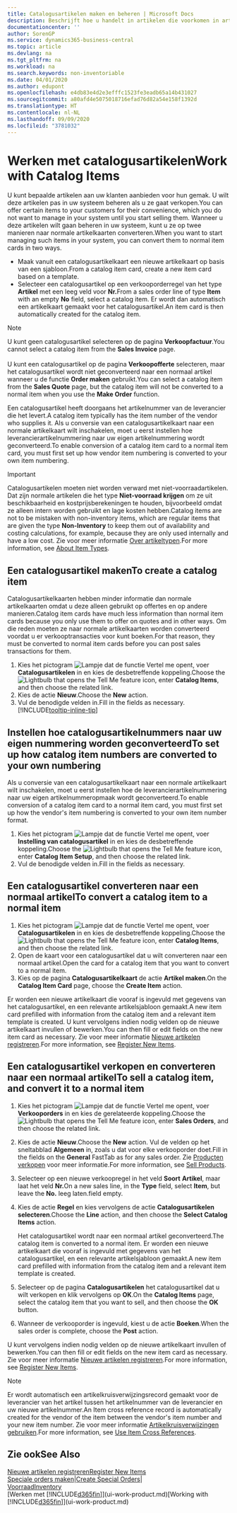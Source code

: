 ```yaml
---
title: Catalogusartikelen maken en beheren | Microsoft Docs
description: Beschrijft hoe u handelt in artikelen die voorkomen in artikellijsten van uw leveranciers, maar niet in uw eigen artikellijsten.
documentationcenter: ''
author: SorenGP
ms.service: dynamics365-business-central
ms.topic: article
ms.devlang: na
ms.tgt_pltfrm: na
ms.workload: na
ms.search.keywords: non-inventoriable
ms.date: 04/01/2020
ms.author: edupont
ms.openlocfilehash: e4db83e4d2e3efffc1523fe3eadb65a14b431027
ms.sourcegitcommit: a80afd4e5075018716efad76d82a54e158f1392d
ms.translationtype: HT
ms.contentlocale: nl-NL
ms.lasthandoff: 09/09/2020
ms.locfileid: "3781032"
---
```

# <a name="work-with-catalog-items"></a><span data-ttu-id="7ef85-103">Werken met catalogusartikelen</span><span class="sxs-lookup"><span data-stu-id="7ef85-103">Work with Catalog Items</span></span>
<span data-ttu-id="7ef85-104">U kunt bepaalde artikelen aan uw klanten aanbieden voor hun gemak. U wilt deze artikelen pas in uw systeem beheren als u ze gaat verkopen.</span><span class="sxs-lookup"><span data-stu-id="7ef85-104">You can offer certain items to your customers for their convenience, which you do not want to manage in your system until you start selling them.</span></span> <span data-ttu-id="7ef85-105">Wanneer u deze artikelen wilt gaan beheren in uw systeem, kunt u ze op twee manieren naar normale artikelkaarten converteren.</span><span class="sxs-lookup"><span data-stu-id="7ef85-105">When you want to start managing such items in your system, you can convert them to normal item cards in two ways.</span></span>

* <span data-ttu-id="7ef85-106">Maak vanuit een catalogusartikelkaart een nieuwe artikelkaart op basis van een sjabloon.</span><span class="sxs-lookup"><span data-stu-id="7ef85-106">From a catalog item card, create a new item card based on a template.</span></span>
* <span data-ttu-id="7ef85-107">Selecteer een catalogusartikel op een verkooporderregel van het type **Artikel** met een leeg veld voor **Nr.**</span><span class="sxs-lookup"><span data-stu-id="7ef85-107">From a sales order line of type **Item** with an empty **No** field, select a catalog item.</span></span> <span data-ttu-id="7ef85-108">Er wordt dan automatisch een artikelkaart gemaakt voor het catalogusartikel.</span><span class="sxs-lookup"><span data-stu-id="7ef85-108">An item card is then automatically created for the catalog item.</span></span>

> [!NOTE]  
> <span data-ttu-id="7ef85-109">U kunt geen catalogusartikel selecteren op de pagina **Verkoopfactuur**.</span><span class="sxs-lookup"><span data-stu-id="7ef85-109">You cannot select a catalog item from the **Sales Invoice** page.</span></span><br /><br />
> <span data-ttu-id="7ef85-110">U kunt een catalogusartikel op de pagina **Verkoopofferte** selecteren, maar het catalogusartikel wordt niet geconverteerd naar een normaal artikel wanneer u de functie **Order maken** gebruikt.</span><span class="sxs-lookup"><span data-stu-id="7ef85-110">You can select a catalog item from the **Sales Quote** page, but the catalog item will not be converted to a normal item when you use the **Make Order** function.</span></span>

<span data-ttu-id="7ef85-111">Een catalogusartikel heeft doorgaans het artikelnummer van de leverancier die het levert.</span><span class="sxs-lookup"><span data-stu-id="7ef85-111">A catalog item typically has the item number of the vendor who supplies it.</span></span> <span data-ttu-id="7ef85-112">Als u conversie van een catalogusartikelkaart naar een normale artikelkaart wilt inschakelen, moet u eerst instellen hoe leverancierartikelnummering naar uw eigen artikelnummering wordt geconverteerd.</span><span class="sxs-lookup"><span data-stu-id="7ef85-112">To enable conversion of a catalog item card to a normal item card, you must first set up how vendor item numbering is converted to your own item numbering.</span></span>   

> [!Important]
> <span data-ttu-id="7ef85-113">Catalogusartikelen moeten niet worden verward met niet-voorraadartikelen. Dat zijn normale artikelen die het type **Niet-voorraad krijgen** om ze uit beschikbaarheid en kostprijsberekeningen te houden, bijvoorbeeld omdat ze alleen intern worden gebruikt en lage kosten hebben.</span><span class="sxs-lookup"><span data-stu-id="7ef85-113">Catalog items are not to be mistaken with non-inventory items, which are regular items that are given the type **Non-Inventory** to keep them out of availability and costing calculations, for example, because they are only used internally and have a low cost.</span></span> <span data-ttu-id="7ef85-114">Zie voor meer informatie [Over artikeltypen](inventory-about-item-types.md).</span><span class="sxs-lookup"><span data-stu-id="7ef85-114">For more information, see [About Item Types](inventory-about-item-types.md).</span></span>

## <a name="to-create-a-catalog-item"></a><span data-ttu-id="7ef85-115">Een catalogusartikel maken</span><span class="sxs-lookup"><span data-stu-id="7ef85-115">To create a catalog item</span></span>
<span data-ttu-id="7ef85-116">Catalogusartikelkaarten hebben minder informatie dan normale artikelkaarten omdat u deze alleen gebruikt op offertes en op andere manieren.</span><span class="sxs-lookup"><span data-stu-id="7ef85-116">Catalog item cards have much less information than normal item cards because you only use them to offer on quotes and in other ways.</span></span> <span data-ttu-id="7ef85-117">Om die reden moeten ze naar normale artikelkaarten worden converteerd voordat u er verkooptransacties voor kunt boeken.</span><span class="sxs-lookup"><span data-stu-id="7ef85-117">For that reason, they must be converted to normal item cards before you can post sales transactions for them.</span></span>

1. <span data-ttu-id="7ef85-118">Kies het pictogram ![Lampje dat de functie Vertel me opent](media/ui-search/search_small.png "Vertel me wat u wilt doen"), voer **Catalogusartikelen** in en kies de desbetreffende koppeling.</span><span class="sxs-lookup"><span data-stu-id="7ef85-118">Choose the ![Lightbulb that opens the Tell Me feature](media/ui-search/search_small.png "Tell me what you want to do") icon, enter **Catalog Items**, and then choose the related link.</span></span>
2. <span data-ttu-id="7ef85-119">Kies de actie **Nieuw**.</span><span class="sxs-lookup"><span data-stu-id="7ef85-119">Choose the **New** action.</span></span>
3. <span data-ttu-id="7ef85-120">Vul de benodigde velden in.</span><span class="sxs-lookup"><span data-stu-id="7ef85-120">Fill in the fields as necessary.</span></span> [!INCLUDE[tooltip-inline-tip](includes/tooltip-inline-tip_md.md)]

## <a name="to-set-up-how-catalog-item-numbers-are-converted-to-your-own-numbering"></a><span data-ttu-id="7ef85-121">Instellen hoe catalogusartikelnummers naar uw eigen nummering worden geconverteerd</span><span class="sxs-lookup"><span data-stu-id="7ef85-121">To set up how catalog item numbers are converted to your own numbering</span></span>
<span data-ttu-id="7ef85-122">Als u conversie van een catalogusartikelkaart naar een normale artikelkaart wilt inschakelen, moet u eerst instellen hoe de leverancierartikelnummering naar uw eigen artikelnummeropmaak wordt geconverteerd.</span><span class="sxs-lookup"><span data-stu-id="7ef85-122">To enable conversion of a catalog item card to a normal item card, you must first set up how the vendor's item numbering is converted to your own item number format.</span></span>

1. <span data-ttu-id="7ef85-123">Kies het pictogram ![Lampje dat de functie Vertel me opent](media/ui-search/search_small.png "Vertel me wat u wilt doen"), voer **Instelling van catalogusartikel** in en kies de desbetreffende koppeling.</span><span class="sxs-lookup"><span data-stu-id="7ef85-123">Choose the ![Lightbulb that opens the Tell Me feature](media/ui-search/search_small.png "Tell me what you want to do") icon, enter **Catalog Item Setup**, and then choose the related link.</span></span>
2. <span data-ttu-id="7ef85-124">Vul de benodigde velden in.</span><span class="sxs-lookup"><span data-stu-id="7ef85-124">Fill in the fields as necessary.</span></span>

## <a name="to-convert-a-catalog-item-to-a-normal-item"></a><span data-ttu-id="7ef85-125">Een catalogusartikel converteren naar een normaal artikel</span><span class="sxs-lookup"><span data-stu-id="7ef85-125">To convert a catalog item to a normal item</span></span>
1. <span data-ttu-id="7ef85-126">Kies het pictogram ![Lampje dat de functie Vertel me opent](media/ui-search/search_small.png "Vertel me wat u wilt doen"), voer **Catalogusartikelen** in en kies de desbetreffende koppeling.</span><span class="sxs-lookup"><span data-stu-id="7ef85-126">Choose the ![Lightbulb that opens the Tell Me feature](media/ui-search/search_small.png "Tell me what you want to do") icon, enter **Catalog Items**, and then choose the related link.</span></span>
2. <span data-ttu-id="7ef85-127">Open de kaart voor een catalogusartikel dat u wilt converteren naar een normaal artikel.</span><span class="sxs-lookup"><span data-stu-id="7ef85-127">Open the card for a catalog item that you want to convert to a normal item.</span></span>
3. <span data-ttu-id="7ef85-128">Kies op de pagina **Catalogusartikelkaart** de actie **Artikel maken**.</span><span class="sxs-lookup"><span data-stu-id="7ef85-128">On the **Catalog Item Card** page, choose the **Create Item** action.</span></span>

<span data-ttu-id="7ef85-129">Er worden een nieuwe artikelkaart die vooraf is ingevuld met gegevens van het catalogusartikel, en een relevante artikelsjabloon gemaakt.</span><span class="sxs-lookup"><span data-stu-id="7ef85-129">A new item card prefilled with information from the catalog item and a relevant item template is created.</span></span> <span data-ttu-id="7ef85-130">U kunt vervolgens indien nodig velden op de nieuwe artikelkaart invullen of bewerken.</span><span class="sxs-lookup"><span data-stu-id="7ef85-130">You can then fill or edit fields on the new item card as necessary.</span></span> <span data-ttu-id="7ef85-131">Zie voor meer informatie [Nieuwe artikelen registreren](inventory-how-register-new-items.md).</span><span class="sxs-lookup"><span data-stu-id="7ef85-131">For more information, see [Register New Items](inventory-how-register-new-items.md).</span></span>

## <a name="to-sell-a-catalog-item-and-convert-it-to-a-normal-item"></a><span data-ttu-id="7ef85-132">Een catalogusartikel verkopen en converteren naar een normaal artikel</span><span class="sxs-lookup"><span data-stu-id="7ef85-132">To sell a catalog item, and convert it to a normal item</span></span>
1. <span data-ttu-id="7ef85-133">Kies het pictogram ![Lampje dat de functie Vertel me opent](media/ui-search/search_small.png "Vertel me wat u wilt doen"), voer **Verkooporders** in en kies de gerelateerde koppeling.</span><span class="sxs-lookup"><span data-stu-id="7ef85-133">Choose the ![Lightbulb that opens the Tell Me feature](media/ui-search/search_small.png "Tell me what you want to do") icon, enter **Sales Orders**, and then choose the related link.</span></span>
2. <span data-ttu-id="7ef85-134">Kies de actie **Nieuw**.</span><span class="sxs-lookup"><span data-stu-id="7ef85-134">Choose the **New** action.</span></span> <span data-ttu-id="7ef85-135">Vul de velden op het sneltabblad **Algemeen** in, zoals u dat voor elke verkooporder doet.</span><span class="sxs-lookup"><span data-stu-id="7ef85-135">Fill in the fields on the **General** FastTab as for any sales order.</span></span> <span data-ttu-id="7ef85-136">Zie [Producten verkopen](sales-how-sell-products.md) voor meer informatie.</span><span class="sxs-lookup"><span data-stu-id="7ef85-136">For more information, see [Sell Products](sales-how-sell-products.md).</span></span>
3. <span data-ttu-id="7ef85-137">Selecteer op een nieuwe verkoopregel in het veld **Soort** **Artikel**, maar laat het veld **Nr.**</span><span class="sxs-lookup"><span data-stu-id="7ef85-137">On a new sales line, in the **Type** field, select **Item**, but leave the **No.**</span></span> <span data-ttu-id="7ef85-138">leeg laten.</span><span class="sxs-lookup"><span data-stu-id="7ef85-138">field empty.</span></span>
4. <span data-ttu-id="7ef85-139">Kies de actie **Regel** en kies vervolgens de actie **Catalogusartikelen selecteren**.</span><span class="sxs-lookup"><span data-stu-id="7ef85-139">Choose the **Line** action, and then choose the **Select Catalog Items** action.</span></span>

    <span data-ttu-id="7ef85-140">Het catalogusartikel wordt naar een normaal artikel geconverteerd.</span><span class="sxs-lookup"><span data-stu-id="7ef85-140">The catalog item is converted to a normal item.</span></span> <span data-ttu-id="7ef85-141">Er worden een nieuwe artikelkaart die vooraf is ingevuld met gegevens van het catalogusartikel, en een relevante artikelsjabloon gemaakt.</span><span class="sxs-lookup"><span data-stu-id="7ef85-141">A new item card prefilled with information from the catalog item and a relevant item template is created.</span></span>
5. <span data-ttu-id="7ef85-142">Selecteer op de pagina **Catalogusartikelen** het catalogusartikel dat u wilt verkopen en klik vervolgens op **OK**.</span><span class="sxs-lookup"><span data-stu-id="7ef85-142">On the **Catalog Items** page, select the catalog item that you want to sell, and then choose the **OK** button.</span></span>
6. <span data-ttu-id="7ef85-143">Wanneer de verkooporder is ingevuld, kiest u de actie **Boeken**.</span><span class="sxs-lookup"><span data-stu-id="7ef85-143">When the sales order is complete, choose the **Post** action.</span></span>

<span data-ttu-id="7ef85-144">U kunt vervolgens indien nodig velden op de nieuwe artikelkaart invullen of bewerken.</span><span class="sxs-lookup"><span data-stu-id="7ef85-144">You can then fill or edit fields on the new item card as necessary.</span></span> <span data-ttu-id="7ef85-145">Zie voor meer informatie [Nieuwe artikelen registreren](inventory-how-register-new-items.md).</span><span class="sxs-lookup"><span data-stu-id="7ef85-145">For more information, see [Register New Items](inventory-how-register-new-items.md).</span></span>

> [!NOTE]  
>   <span data-ttu-id="7ef85-146">Er wordt automatisch een artikelkruisverwijzingsrecord gemaakt voor de leverancier van het artikel tussen het artikelnummer van de leverancier en uw nieuwe artikelnummer.</span><span class="sxs-lookup"><span data-stu-id="7ef85-146">An Item cross reference record is automatically created for the vendor of the item between the vendor's item number and your new item number.</span></span> <span data-ttu-id="7ef85-147">Zie voor meer informatie [Artikelkruisverwijzingen gebruiken](inventory-how-use-item-cross-refs.md).</span><span class="sxs-lookup"><span data-stu-id="7ef85-147">For more information, see [Use Item Cross References](inventory-how-use-item-cross-refs.md).</span></span>

## <a name="see-also"></a><span data-ttu-id="7ef85-148">Zie ook</span><span class="sxs-lookup"><span data-stu-id="7ef85-148">See Also</span></span>
[<span data-ttu-id="7ef85-149">Nieuwe artikelen registreren</span><span class="sxs-lookup"><span data-stu-id="7ef85-149">Register New Items</span></span>](inventory-how-register-new-items.md)  
<span data-ttu-id="7ef85-150">[Speciale orders maken](sales-how-to-create-special-orders.md)|</span><span class="sxs-lookup"><span data-stu-id="7ef85-150">[Create Special Orders](sales-how-to-create-special-orders.md)|</span></span>  
[<span data-ttu-id="7ef85-151">Voorraad</span><span class="sxs-lookup"><span data-stu-id="7ef85-151">Inventory</span></span>](inventory-manage-inventory.md)  
<span data-ttu-id="7ef85-152">[Werken met [!INCLUDE[d365fin](includes/d365fin_md.md)]](ui-work-product.md)</span><span class="sxs-lookup"><span data-stu-id="7ef85-152">[Working with [!INCLUDE[d365fin](includes/d365fin_md.md)]](ui-work-product.md)</span></span>
